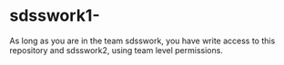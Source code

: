 # sdsswork1-
As long as you are in the team sdsswork, you have write access to this repository and sdsswork2, using team level permissions.
